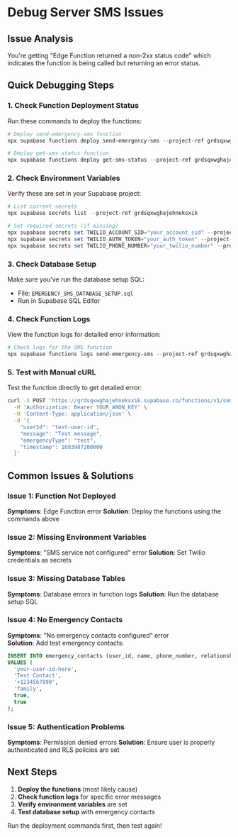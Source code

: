 # Debug Server SMS Issues

## Issue Analysis

You're getting "Edge Function returned a non-2xx status code" which indicates the function is being called but returning an error status.

## Quick Debugging Steps

### 1. Check Function Deployment Status

Run these commands to deploy the functions:

```powershell
# Deploy send-emergency-sms function
npx supabase functions deploy send-emergency-sms --project-ref grdsqxwghajehneksxik

# Deploy get-sms-status function
npx supabase functions deploy get-sms-status --project-ref grdsqxwghajehneksxik
```

### 2. Check Environment Variables

Verify these are set in your Supabase project:

```powershell
# List current secrets
npx supabase secrets list --project-ref grdsqxwghajehneksxik

# Set required secrets (if missing)
npx supabase secrets set TWILIO_ACCOUNT_SID="your_account_sid" --project-ref grdsqxwghajehneksxik
npx supabase secrets set TWILIO_AUTH_TOKEN="your_auth_token" --project-ref grdsqxwghajehneksxik
npx supabase secrets set TWILIO_PHONE_NUMBER="your_twilio_number" --project-ref grdsqxwghajehneksxik
```

### 3. Check Database Setup

Make sure you've run the database setup SQL:

- File: `EMERGENCY_SMS_DATABASE_SETUP.sql`
- Run in Supabase SQL Editor

### 4. Check Function Logs

View the function logs for detailed error information:

```powershell
# Check logs for the SMS function
npx supabase functions logs send-emergency-sms --project-ref grdsqxwghajehneksxik
```

### 5. Test with Manual cURL

Test the function directly to get detailed error:

```bash
curl -X POST 'https://grdsqxwghajehneksxik.supabase.co/functions/v1/send-emergency-sms' \
  -H 'Authorization: Bearer YOUR_ANON_KEY' \
  -H 'Content-Type: application/json' \
  -d '{
    "userId": "test-user-id",
    "message": "Test message",
    "emergencyType": "test",
    "timestamp": 1693987200000
  }'
```

## Common Issues & Solutions

### Issue 1: Function Not Deployed

**Symptoms**: Edge Function error
**Solution**: Deploy the functions using the commands above

### Issue 2: Missing Environment Variables

**Symptoms**: "SMS service not configured" error
**Solution**: Set Twilio credentials as secrets

### Issue 3: Missing Database Tables

**Symptoms**: Database errors in function logs
**Solution**: Run the database setup SQL

### Issue 4: No Emergency Contacts

**Symptoms**: "No emergency contacts configured" error  
**Solution**: Add test emergency contacts:

```sql
INSERT INTO emergency_contacts (user_id, name, phone_number, relationship, is_primary, is_enabled)
VALUES (
  'your-user-id-here',
  'Test Contact',
  '+1234567890',
  'family',
  true,
  true
);
```

### Issue 5: Authentication Problems

**Symptoms**: Permission denied errors
**Solution**: Ensure user is properly authenticated and RLS policies are set

## Next Steps

1. **Deploy the functions** (most likely cause)
2. **Check function logs** for specific error messages
3. **Verify environment variables** are set
4. **Test database setup** with emergency contacts

Run the deployment commands first, then test again!
